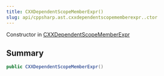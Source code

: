 ```yaml
---
title: CXXDependentScopeMemberExpr()
slug: api/cppsharp.ast.cxxdependentscopememberexpr..ctor
---
```

Constructor in [CXXDependentScopeMemberExpr](/api/cppsharp/ast/cxxdependentscopememberexpr)

## Summary



```csharp
public CXXDependentScopeMemberExpr()
```

